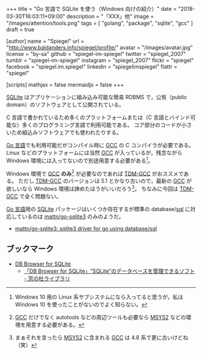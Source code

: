 +++
title = "Go 言語で SQLite を使う（Windows 向けの紹介）"
date =  "2018-03-30T16:03:11+09:00"
description = "「XXX」他"
image = "/images/attention/tools.png"
tags  = [ "golang", "package", "sqlite", "gcc" ]
draft = true

[author]
  name      = "Spiegel"
  url       = "http://www.baldanders.info/spiegel/profile/"
  avatar    = "/images/avatar.jpg"
  license   = "by-sa"
  github    = "spiegel-im-spiegel"
  twitter   = "spiegel_2007"
  tumblr    = "spiegel-im-spiegel"
  instagram = "spiegel_2007"
  flickr    = "spiegel"
  facebook  = "spiegel.im.spiegel"
  linkedin  = "spiegelimspiegel"
  flattr    = "spiegel"

[scripts]
  mathjax = false
  mermaidjs = false
+++

[SQLite] はアプリケーションに組み込み可能な簡易 RDBMS で，公有（public domain）のソフトウェアとして公開されている。

C 言語で書かれているため多くのプラットフォームまたは（C 言語とバインド可能な）多くのプログラミング言語で利用可能である。
コア部分のコードが小さいため組込みソフトウェアでも使われたりする。

[Go 言語]でも利用可能だがコンパイル時に [GCC] の C コンパイラが必要である。
Linux などのプラットフォームには当然 [GCC] が入っているが，残念ながら Windows 環境には入ってないので別途用意する必要がある[^sub1]。

[^sub1]: Windows 10 用の Linux 系サブシステムになら入ってると思うが，私は Windows 10 を使ったことがないのでよく知らない。

Windows 環境で [GCC] **のみ**[^gcc1] が必要なのであれば [TDM-GCC] がおススメである。
ただし [TDM-GCC] のバージョンは 5.1 とかなり古いので，最新の [GCC] が欲しいなら Windows 環境は諦めたほうがいいだろう[^gcc2]。
ちなみに今回は [TDM-GCC] で全く問題ない。

[^gcc1]: [GCC] だけでなく autotools などの周辺ツールも必要なら [MSYS2] などの環境を用意する必要がある。
[^gcc2]: まぁそれを言ったら [MSYS2] に含まれる [GCC] は 4.8 系で更に古いけどね（笑）

[Go 言語]用の [SQLite] パッケージはいくつか存在するが標準の database/[sql] に対応しているのは [mattn/go-sqlite3] のみのようだ。

- [mattn/go-sqlite3: sqlite3 driver for go using database/sql](https://github.com/mattn/go-sqlite3)


## ブックマーク

- [DB Browser for SQLite](http://sqlitebrowser.org/)
    - [「DB Browser for SQLite」“SQLite”のデータベースを管理できるソフト - 窓の杜ライブラリ](https://forest.watch.impress.co.jp/library/software/sqldbbrowser/)

[Go 言語]: https://golang.org/ "The Go Programming Language"
[SQLite]: https://www.sqlite.org/
[GCC]: https://gcc.gnu.org/ "GCC, the GNU Compiler Collection - GNU Project - Free Software Foundation (FSF)"
[TDM-GCC]: http://tdm-gcc.tdragon.net/
[MSYS2]: http://www.msys2.org/
[sql]: https://golang.org/pkg/database/sql/ "sql - The Go Programming Language"
[mattn/go-sqlite3]: https://github.com/mattn/go-sqlite3 "mattn/go-sqlite3: sqlite3 driver for go using database/sql"

